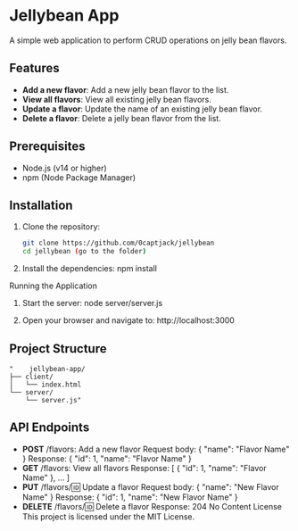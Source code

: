 # Jellybean App

A simple web application to perform CRUD operations on jelly bean flavors.

## Features

- **Add a new flavor**: Add a new jelly bean flavor to the list.
- **View all flavors**: View all existing jelly bean flavors.
- **Update a flavor**: Update the name of an existing jelly bean flavor.
- **Delete a flavor**: Delete a jelly bean flavor from the list.

## Prerequisites

- Node.js (v14 or higher)
- npm (Node Package Manager)

## Installation

1. Clone the repository:

   ```sh
   git clone https://github.com/0captjack/jellybean
   cd jellybean (go to the folder)

2. Install the dependencies:
    npm install

Running the Application
1. Start the server:
    node server/server.js

2. Open your browser and navigate to:
    http://localhost:3000

## Project Structure

    "    jellybean-app/
    ├── client/
    │   └── index.html
    └── server/
        └── server.js"

## API Endpoints
- **POST** /flavors: Add a new flavor
        Request body: { "name": "Flavor Name" }
        Response: { "id": 1, "name": "Flavor Name" }
- **GET** /flavors: View all flavors
        Response: [ { "id": 1, "name": "Flavor Name" }, ... ]
- **PUT** /flavors/:id: Update a flavor
        Request body: { "name": "New Flavor Name" }
        Response: { "id": 1, "name": "New Flavor Name" }
- **DELETE** /flavors/:id: Delete a flavor
        Response: 204 No Content
License
This project is licensed under the MIT License.